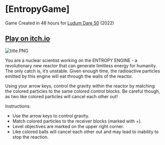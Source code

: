 # [EntropyGame]
Game Created in 48 hours for [Ludum Dare 50](https://ldjam.com/events/ludum-dare/50/entropy/) (2022)

## [Play on itch.io](https://dogames.itch.io/entropy)

![title.PNG](///raw/709/12/z/49fab.png)

You are a nuclear scientist working on the ENTROPY ENGINE - a revolutionary new reactor that can generate limitless energy for humanity. The only catch is, it’s unstable. Given enough time, the radioactive particles emitted by this engine will eat through the walls of the reactor.

Using your arrow keys, control the gravity within the reactor by matching the colored particles to the same colored control blocks. Be careful though, as two like colored particles will cancel each other out!

Instructions:
- Use the arrow keys to control gravity.
- Match colored particles to the receiver blocks (marked with +).
- Level objectives are marked on the upper right corner.
- Like colored balls will cancel each other out and may lead to inability to stop the reaction.
